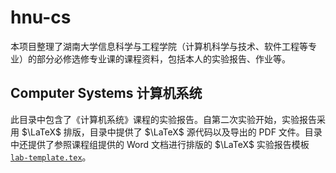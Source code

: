 # hnu-cs
本项目整理了湖南大学信息科学与工程学院（计算机科学与技术、软件工程等专业）的部分必修选修专业课的课程资料，包括本人的实验报告、作业等。

## Computer Systems 计算机系统
此目录中包含了《计算机系统》课程的实验报告。自第二次实验开始，实验报告采用 $\LaTeX$ 排版，目录中提供了 $\LaTeX$ 源代码以及导出的 PDF 文件。目录中还提供了参照课程组提供的 Word 文档进行排版的 $\LaTeX$ 实验报告模板 [`lab-template.tex`](Computer%20Systems%20计算机系统/Labs%20实验/lab-template.tex)。
